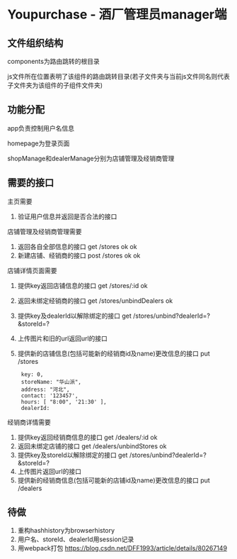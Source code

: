 # Youpurchase - 酒厂管理员manager端

## 文件组织结构

components为路由跳转的根目录

js文件所在位置表明了该组件的路由跳转目录(若子文件夹与当前js文件同名则代表子文件夹为该组件的子组件文件夹)

## 功能分配

app负责控制用户名信息

homepage为登录页面

shopManage和dealerManage分别为店铺管理及经销商管理

## 需要的接口

主页需要

1. 验证用户信息并返回是否合法的接口

店铺管理及经销商管理需要

1. 返回各自全部信息的接口 get /stores ok ok
2. 新建店铺、经销商的接口 post /stores  ok ok

店铺详情页面需要

1. 提供key返回店铺信息的接口                                    get /stores/:id  ok
2. 返回未绑定经销商的接口                                       get /stores/unbindDealers  ok
3. 提供key及dealerId以解除绑定的接口                               get /stores/unbind?dealerId=?&storeId=?
4. 上传图片和旧的url返回url的接口                               
5. 提供新的店铺信息(包括可能新的经销商id及name)更改信息的接口       put /stores

        key: 0, 
        storeName: "华山派", 
        address: "河北",  
        contact: '123457', 
        hours: [ "8:00", '21:30' ],
        dealerId: 

经销商详情需要

1. 提供key返回经销商信息的接口 get /dealers/:id  ok
2. 返回未绑定店铺的接口     get /dealers/unbindStores ok
3. 提供key及storeId以解除绑定的接口 get /stores/unbind?dealerId=?&storeId=?
4. 上传图片返回url的接口
5. 提供新的经销商信息(包括可能新的店铺id及name)更改信息的接口   put /dealers

## 待做

1. 重构hashhistory为browserhistory
2. 用户名、storeId、dealerId用session记录
3. 用webpack打包 https://blog.csdn.net/DFF1993/article/details/80267149